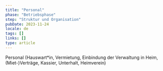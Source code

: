 ```yaml
---
title: "Personal"
phase: "Betriebsphase"
step: "Struktur und Organisation"
pubDate: 2023-11-24
locale: de
tags: []
links: []
type: article
---
```


Personal (Hauswart*in, Vermietung, Einbindung der Verwaltung in Heim, (Miet-)Verträge, Kassier, Unterhalt, Heimverein)
